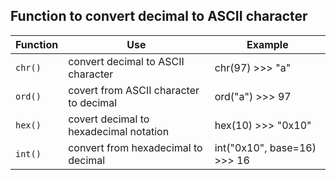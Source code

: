 ## Function to convert decimal to ASCII character

| Function | Use 		| Example |
| -------- | --- 		| ------- |
| `chr()`	   | convert decimal to ASCII character | chr(97) >>> "a" |
| `ord()`    | covert from ASCII character to decimal | ord("a") >>> 97
| `hex()`	   | covert decimal to hexadecimal notation | hex(10) >>> "0x10" |
| `int()`    | convert from hexadecimal to decimal | int("0x10", base=16) >>> 16 |
